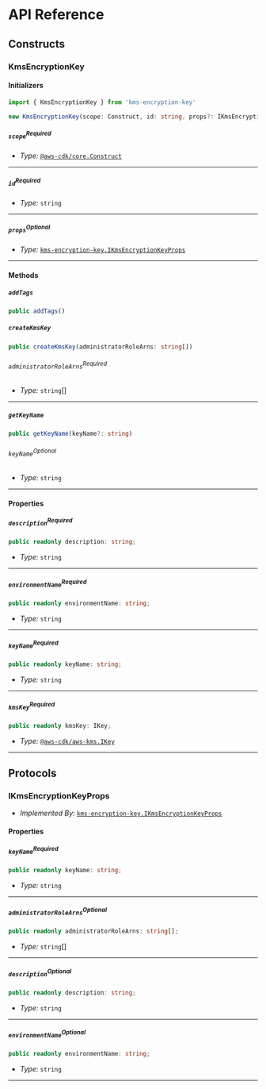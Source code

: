 # API Reference <a name="API Reference"></a>

## Constructs <a name="Constructs"></a>

### KmsEncryptionKey <a name="kms-encryption-key.KmsEncryptionKey"></a>

#### Initializers <a name="kms-encryption-key.KmsEncryptionKey.Initializer"></a>

```typescript
import { KmsEncryptionKey } from 'kms-encryption-key'

new KmsEncryptionKey(scope: Construct, id: string, props?: IKmsEncryptionKeyProps)
```

##### `scope`<sup>Required</sup> <a name="kms-encryption-key.KmsEncryptionKey.parameter.scope"></a>

- *Type:* [`@aws-cdk/core.Construct`](#@aws-cdk/core.Construct)

---

##### `id`<sup>Required</sup> <a name="kms-encryption-key.KmsEncryptionKey.parameter.id"></a>

- *Type:* `string`

---

##### `props`<sup>Optional</sup> <a name="kms-encryption-key.KmsEncryptionKey.parameter.props"></a>

- *Type:* [`kms-encryption-key.IKmsEncryptionKeyProps`](#kms-encryption-key.IKmsEncryptionKeyProps)

---

#### Methods <a name="Methods"></a>

##### `addTags` <a name="kms-encryption-key.KmsEncryptionKey.addTags"></a>

```typescript
public addTags()
```

##### `createKmsKey` <a name="kms-encryption-key.KmsEncryptionKey.createKmsKey"></a>

```typescript
public createKmsKey(administratorRoleArns: string[])
```

###### `administratorRoleArns`<sup>Required</sup> <a name="kms-encryption-key.KmsEncryptionKey.parameter.administratorRoleArns"></a>

- *Type:* `string`[]

---

##### `getKeyName` <a name="kms-encryption-key.KmsEncryptionKey.getKeyName"></a>

```typescript
public getKeyName(keyName?: string)
```

###### `keyName`<sup>Optional</sup> <a name="kms-encryption-key.KmsEncryptionKey.parameter.keyName"></a>

- *Type:* `string`

---


#### Properties <a name="Properties"></a>

##### `description`<sup>Required</sup> <a name="kms-encryption-key.KmsEncryptionKey.property.description"></a>

```typescript
public readonly description: string;
```

- *Type:* `string`

---

##### `environmentName`<sup>Required</sup> <a name="kms-encryption-key.KmsEncryptionKey.property.environmentName"></a>

```typescript
public readonly environmentName: string;
```

- *Type:* `string`

---

##### `keyName`<sup>Required</sup> <a name="kms-encryption-key.KmsEncryptionKey.property.keyName"></a>

```typescript
public readonly keyName: string;
```

- *Type:* `string`

---

##### `kmsKey`<sup>Required</sup> <a name="kms-encryption-key.KmsEncryptionKey.property.kmsKey"></a>

```typescript
public readonly kmsKey: IKey;
```

- *Type:* [`@aws-cdk/aws-kms.IKey`](#@aws-cdk/aws-kms.IKey)

---




## Protocols <a name="Protocols"></a>

### IKmsEncryptionKeyProps <a name="kms-encryption-key.IKmsEncryptionKeyProps"></a>

- *Implemented By:* [`kms-encryption-key.IKmsEncryptionKeyProps`](#kms-encryption-key.IKmsEncryptionKeyProps)


#### Properties <a name="Properties"></a>

##### `keyName`<sup>Required</sup> <a name="kms-encryption-key.IKmsEncryptionKeyProps.property.keyName"></a>

```typescript
public readonly keyName: string;
```

- *Type:* `string`

---

##### `administratorRoleArns`<sup>Optional</sup> <a name="kms-encryption-key.IKmsEncryptionKeyProps.property.administratorRoleArns"></a>

```typescript
public readonly administratorRoleArns: string[];
```

- *Type:* `string`[]

---

##### `description`<sup>Optional</sup> <a name="kms-encryption-key.IKmsEncryptionKeyProps.property.description"></a>

```typescript
public readonly description: string;
```

- *Type:* `string`

---

##### `environmentName`<sup>Optional</sup> <a name="kms-encryption-key.IKmsEncryptionKeyProps.property.environmentName"></a>

```typescript
public readonly environmentName: string;
```

- *Type:* `string`

---


